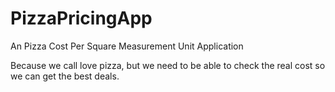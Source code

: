 # PizzaPricingApp

An Pizza Cost Per Square Measurement Unit Application

Because we call love pizza, but we need to be able to check the real cost so we can get the best deals.
